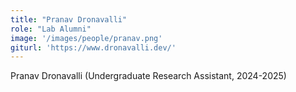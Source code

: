 ```yaml
---
title: "Pranav Dronavalli"
role: "Lab Alumni"
image: '/images/people/pranav.png'
giturl: 'https://www.dronavalli.dev/'
---
```

Pranav Dronavalli (Undergraduate Research Assistant, 2024-2025)
